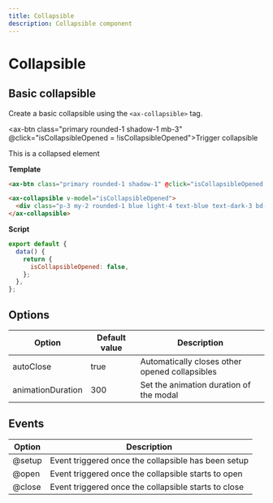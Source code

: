 ```yaml
---
title: Collapsible
description: Collapsible component
---
```


# Collapsible

## Basic collapsible

Create a basic collapsible using the `<ax-collapsible>` tag.

<ax-btn class="primary rounded-1 shadow-1 mb-3" @click="isCollapsibleOpened = !isCollapsibleOpened">Trigger collapsible</ax-btn>

<ax-collapsible v-model="isCollapsibleOpened">
  <div class="p-3 rounded-1 blue light-4 text-blue text-dark-3 bd-solid bd-blue bd-light-1 bd-1">This is a collapsed element</div>
</ax-collapsible>

**Template**

```html
<ax-btn class="primary rounded-1 shadow-1" @click="isCollapsibleOpened = !isCollapsibleOpened">Trigger collapsible</ax-btn>

<ax-collapsible v-model="isCollapsibleOpened">
  <div class="p-3 my-2 rounded-1 blue light-4 text-blue text-dark-3 bd-solid bd-blue bd-light-1 bd-1">This is a collapsed element</div>
</ax-collapsible>
```

**Script**

```js
export default {
  data() {
    return {
      isCollapsibleOpened: false,
    };
  },
};
```

## Options

| Option            | Default value | Description                                    |
| ----------------- | ------------- | ---------------------------------------------- |
| autoClose         | true          | Automatically closes other opened collapsibles |
| animationDuration | 300           | Set the animation duration of the modal        |

## Events

| Option | Description                                          |
| ------ | ---------------------------------------------------- |
| @setup | Event triggered once the collapsible has been setup  |
| @open  | Event triggered once the collapsible starts to open  |
| @close | Event triggered once the collapsible starts to close |

<script>
export default {
  data() {
    return {
      isCollapsibleOpened: false,
    }
  }
}
</script>
